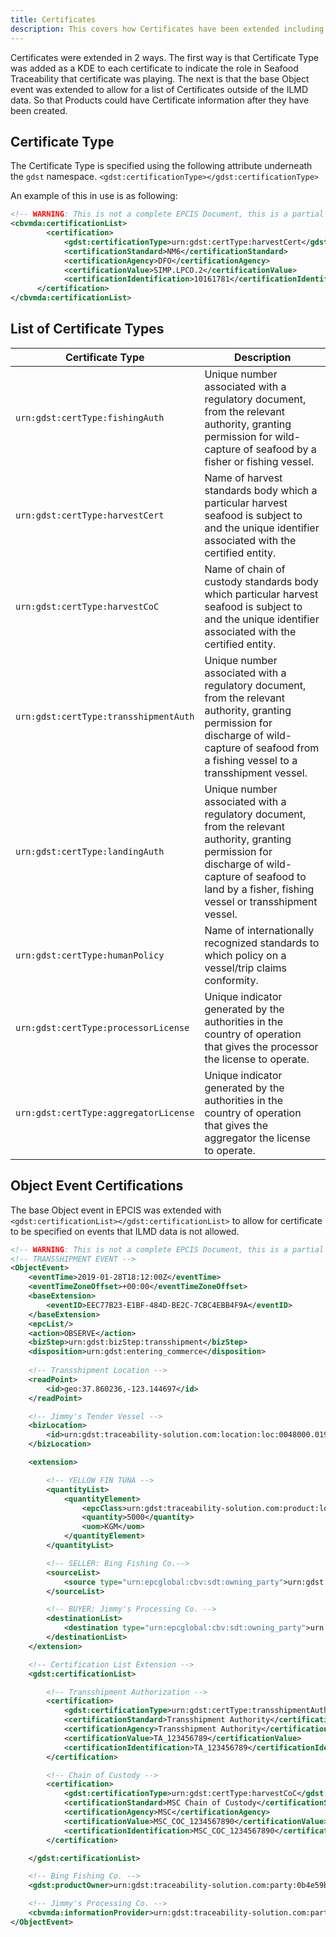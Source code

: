 ```yaml
---
title: Certificates
description: This covers how Certificates have been extended including Certificate Types and where Certificates can be added.
---
```


Certificates were extended in 2 ways. The first way is that Certificate Type was added as a KDE to each certificate to indicate the role in Seafood Traceability that certificate was playing. The next is that the base Object event was extended to allow for a list of Certificates outside of the ILMD data. So that Products could have Certificate information after they have been created.

## Certificate Type

The Certificate Type is specified using the following attribute underneath the `gdst` namespace.
`<gdst:certificationType></gdst:certificationType>`

An example of this in use is as following:
```xml
<!-- WARNING: This is not a complete EPCIS Document, this is a partial of an EPCIS Document for demonstration purposes only. -->
<cbvmda:certificationList>
        <certification>
            <gdst:certificationType>urn:gdst:certType:harvestCert</gdst:certificationType>
            <certificationStandard>NM6</certificationStandard>
            <certificationAgency>DFO</certificationAgency>
            <certificationValue>SIMP.LPCO.2</certificationValue>
            <certificationIdentification>10161781</certificationIdentification>
      </certification>
</cbvmda:certificationList>
```

## List of Certificate Types
| Certificate Type | Description |
| ----------- | ----------- |
| `urn:gdst:certType:fishingAuth` | Unique number associated with a regulatory document, from the relevant authority, granting permission for wild-capture of seafood by a fisher or fishing vessel. |
| `urn:gdst:certType:harvestCert` | Name of harvest standards body which a particular harvest seafood is subject to and the unique identifier associated with the certified entity. |
| `urn:gdst:certType:harvestCoC` | Name of chain of custody standards body which particular harvest seafood is subject to and the unique identifier associated with the certified entity. |
| `urn:gdst:certType:transshipmentAuth` | Unique number associated with a regulatory document, from the relevant authority, granting permission for discharge of wild-capture of seafood from a fishing vessel to a transshipment vessel. |
| `urn:gdst:certType:landingAuth` | Unique number associated with a regulatory document, from the relevant authority, granting permission for discharge of wild-capture of seafood to land by a fisher, fishing vessel or transshipment vessel. |
| `urn:gdst:certType:humanPolicy` | Name of internationally recognized standards to which policy on a vessel/trip claims conformity. |
| `urn:gdst:certType:processorLicense` | Unique indicator generated by the authorities in the country of operation that gives the processor the license to operate. |
| `urn:gdst:certType:aggregatorLicense` | Unique indicator generated by the authorities in the country of operation that gives the aggregator the license to operate. |

## Object Event Certifications

The base Object event in EPCIS was extended with `<gdst:certificationList></gdst:certificationList>` to allow for certificate to be specified on events that ILMD data is not allowed.

```xml
<!-- WARNING: This is not a complete EPCIS Document, this is a partial of an EPCIS Document for demonstration purposes only. -->
<!-- TRANSSHIPMENT EVENT -->
<ObjectEvent>
    <eventTime>2019-01-28T18:12:00Z</eventTime>
    <eventTimeZoneOffset>+00:00</eventTimeZoneOffset>
    <baseExtension>
        <eventID>EEC77B23-E1BF-484D-BE2C-7CBC4EBB4F9A</eventID>
    </baseExtension>
    <epcList/>
    <action>OBSERVE</action>
    <bizStep>urn:gdst:bizStep:transshipment</bizStep>
    <disposition>urn:gdst:entering_commerce</disposition>
    
    <!-- Transshipment Location -->
    <readPoint>
        <id>geo:37.860236,-123.144697</id>
    </readPoint>

    <!-- Jimmy's Tender Vessel -->
    <bizLocation>
        <id>urn:gdst:traceability-solution.com:location:loc:0048000.019283</id>
    </bizLocation>

    <extension>

        <!-- YELLOW FIN TUNA -->
        <quantityList>
            <quantityElement>
                <epcClass>urn:gdst:traceability-solution.com:product:lot:class:0b4e59bb-29ba-4edd-8e51-7e8d1a96dce7.YFT-FILLET.LOT20203015</epcClass>
                <quantity>5000</quantity>
                <uom>KGM</uom>
            </quantityElement>
        </quantityList>

        <!-- SELLER: Bing Fishing Co.-->
        <sourceList>
            <source type="urn:epcglobal:cbv:sdt:owning_party">urn:gdst:traceability-solution.com:party:0b4e59bb-29ba-4edd-8e51-7e8d1a96dce7</source>
        </sourceList>

        <!-- BUYER: Jimmy's Processing Co. -->
        <destinationList>
            <destination type="urn:epcglobal:cbv:sdt:owning_party">urn:gdst:traceability-solution.com:party:0048000.000001</destination>
        </destinationList>
    </extension>

    <!-- Certification List Extension -->
    <gdst:certificationList>

        <!-- Transshipment Authorization -->
        <certification>
            <gdst:certificationType>urn:gdst:certType:transshipmentAuth</gdst:certificationType>
            <certificationStandard>Transshipment Authority</certificationStandard>
            <certificationAgency>Transshipment Authority</certificationAgency>
            <certificationValue>TA_123456789</certificationValue>
            <certificationIdentification>TA_123456789</certificationIdentification>
        </certification>

        <!-- Chain of Custody -->
        <certification>
            <gdst:certificationType>urn:gdst:certType:harvestCoC</gdst:certificationType>
            <certificationStandard>MSC Chain of Custody</certificationStandard>
            <certificationAgency>MSC</certificationAgency>
            <certificationValue>MSC_COC_1234567890</certificationValue>
            <certificationIdentification>MSC_COC_1234567890</certificationIdentification>
        </certification>

    </gdst:certificationList>

    <!-- Bing Fishing Co. -->
    <gdst:productOwner>urn:gdst:traceability-solution.com:party:0b4e59bb-29ba-4edd-8e51-7e8d1a96dce7</gdst:productOwner>

    <!-- Jimmy's Processing Co. -->
    <cbvmda:informationProvider>urn:gdst:traceability-solution.com:party:0048000.000001</cbvmda:informationProvider>
</ObjectEvent>
```
